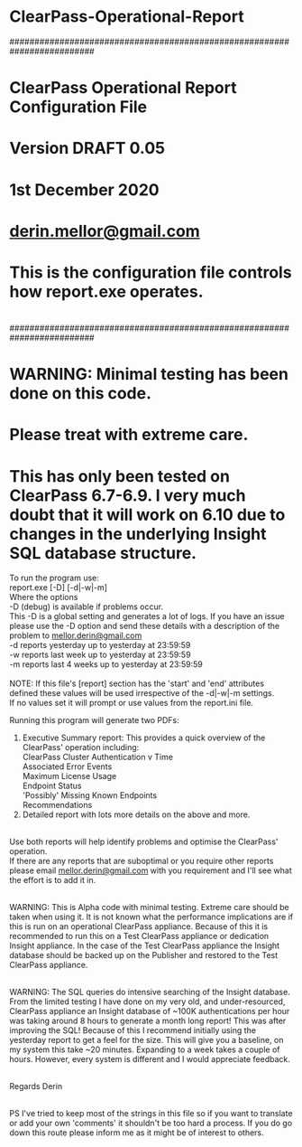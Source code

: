 # ClearPass-Operational-Report

#########################################################################
#								                                                      	#
#	      ClearPass Operational Report Configuration File 		            #
#									                                                      #
#			    Version DRAFT 0.05				                                    #
#		             1st December 2020				                              #
#			   derin.mellor@gmail.com			                                    #
#									                                                      #
# This is the configuration file controls how report.exe operates. 	    #
#									                                                      #
#########################################################################

# WARNING: Minimal testing has been done on this code. 
# Please treat with extreme care.

# This has only been tested on ClearPass 6.7-6.9. I very much doubt that it will work on 6.10 due to changes in the underlying Insight SQL database structure.

To run the program use:<BR>
   report.exe [-D] [-d|-w|-m]<BR>
Where the options<BR>
-D (debug) is available if problems occur.<BR>
		This -D is a global setting and generates a lot of logs.
		If you have an issue please use the -D option and send 
		these details with a description of the problem to 
		mellor.derin@gmail.com<BR>
-d reports yesterday up to yesterday at 23:59:59<BR>
-w reports last week up to yesterday at 23:59:59<BR>
-m reports last 4 weeks up to yesterday at 23:59:59<BR><BR>
NOTE: If this file's [report] section has the 'start' and 'end' 
 attributes defined these values will be used irrespective of the 
 -d|-w|-m settings.<BR>
If no values set it will prompt or use values from the report.ini file.<BR>

Running this program will generate two PDFs:<BR>
1) Executive Summary report: This provides a quick overview of the 
ClearPass' operation including:<BR>
	ClearPass Cluster Authentication v Time<BR>
	Associated Error Events<BR>
	Maximum License Usage<BR>
	Endpoint Status<BR>
	'Possibly' Missing Known Endpoints<BR>
	Recommendations<BR>
2) Detailed report with lots more details on the above and more.<BR><BR>

Use both reports will help identify problems and optimise the ClearPass' 
operation.<BR>
If there are any reports that are suboptimal or you require other reports
please email mellor.derin@gmail.com with you requirement and I'll see 
what the effort is to add it in.<BR><BR>

WARNING: This is Alpha code with minimal testing. Extreme care should be 
taken when using it. It is not known what the performance implications are 
if this is run on an operational ClearPass appliance. Because of this it 
is recommended to run this on a Test ClearPass appliance or dedication 
Insight appliance. In the case of the Test ClearPass appliance the Insight 
database should be backed up on the Publisher and restored to the Test 
ClearPass appliance.<BR><BR>

WARNING: The SQL queries do intensive searching of the Insight database. 
From the limited testing I have done on my very old, and under-resourced, 
ClearPass appliance an Insight database of ~100K authentications per hour
was taking around 8 hours to generate a month long report! This was after 
improving the SQL! Because of this I recommend initially using the yesterday
report to get a feel for the size. This will give you a baseline, on my 
system this take ~20 minutes. Expanding to a week takes a couple of hours.
However, every system is different and I would appreciate feedback.<BR><BR>

Regards Derin<BR><BR>
 
PS I've tried to keep most of the strings in this file so if you want to 
translate or add your own 'comments' it shouldn't be too hard a process.
If you do go down this route please inform me as it might be of interest 
to others.

